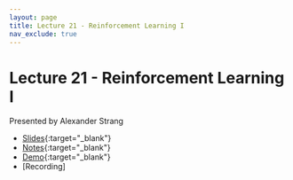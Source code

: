 ```yaml
---
layout: page
title: Lecture 21 - Reinforcement Learning I
nav_exclude: true
---
```


# Lecture 21 - Reinforcement Learning I

Presented by Alexander Strang

- [Slides](https://docs.google.com/presentation/d/1h0PUpKjNxXrmMxeWAMmiHNSmIBk4aSRdDf3ZTRiErXA/edit?usp=sharing){:target="_blank"}
- [Notes](https://drive.google.com/file/d/1YmI4IDQkt7-4y1FU0U3ZrvMa8y9GvYuC/view?usp=drive_link){:target="_blank"}
- [Demo](https://data102.datahub.berkeley.edu/hub/user-redirect/git-pull?repo=https%3A%2F%2Fgithub.com%2Fds-102%2Fsp24-materials&urlpath=lab%2Ftree%2Fsp24-materials%2Flecture%2Flecture20%2Fbandits_demo.ipynb&branch=main){:target="_blank"}
- [Recording]
  
